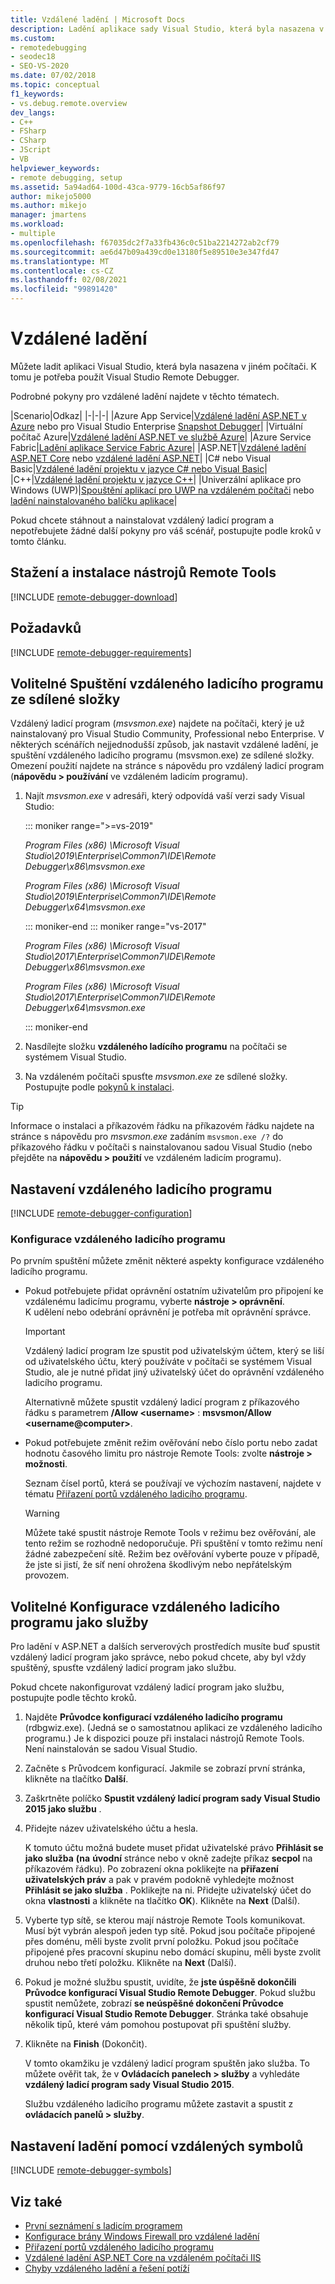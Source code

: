 ```yaml
---
title: Vzdálené ladění | Microsoft Docs
description: Ladění aplikace sady Visual Studio, která byla nasazena v jiném počítači pomocí vzdáleného ladicího programu sady Visual Studio.
ms.custom:
- remotedebugging
- seodec18
- SEO-VS-2020
ms.date: 07/02/2018
ms.topic: conceptual
f1_keywords:
- vs.debug.remote.overview
dev_langs:
- C++
- FSharp
- CSharp
- JScript
- VB
helpviewer_keywords:
- remote debugging, setup
ms.assetid: 5a94ad64-100d-43ca-9779-16cb5af86f97
author: mikejo5000
ms.author: mikejo
manager: jmartens
ms.workload:
- multiple
ms.openlocfilehash: f67035dc2f7a33fb436c0c51ba2214272ab2cf79
ms.sourcegitcommit: ae6d47b09a439cd0e13180f5e89510e3e347fd47
ms.translationtype: MT
ms.contentlocale: cs-CZ
ms.lasthandoff: 02/08/2021
ms.locfileid: "99891420"
---
```

# <a name="remote-debugging"></a>Vzdálené ladění
Můžete ladit aplikaci Visual Studio, která byla nasazena v jiném počítači. K tomu je potřeba použít Visual Studio Remote Debugger.

Podrobné pokyny pro vzdálené ladění najdete v těchto tématech.

|Scenario|Odkaz|
|-|-|-|
|Azure App Service|[Vzdálené ladění ASP.NET v Azure](../debugger/remote-debugging-azure.md) nebo pro Visual Studio Enterprise [Snapshot Debugger](../debugger/debug-live-azure-applications.md)|
|Virtuální počítač Azure|[Vzdálené ladění ASP.NET ve službě Azure](../debugger/remote-debugging-azure.md)|
|Azure Service Fabric|[Ladění aplikace Service Fabric Azure](/azure/service-fabric/service-fabric-debugging-your-application#debug-a-remote-service-fabric-application)|
|ASP.NET|[Vzdálené ladění ASP.NET Core](../debugger/remote-debugging-aspnet-on-a-remote-iis-computer.md) nebo [vzdálené ladění ASP.NET](../debugger/remote-debugging-aspnet-on-a-remote-iis-7-5-computer.md)|
|C# nebo Visual Basic|[Vzdálené ladění projektu v jazyce C# nebo Visual Basic](../debugger/remote-debugging-csharp.md)|
|C++|[Vzdálené ladění projektu v jazyce C++](../debugger/remote-debugging-cpp.md)|
|Univerzální aplikace pro Windows (UWP)|[Spouštění aplikací pro UWP na vzdáleném počítači](../debugger/run-windows-store-apps-on-a-remote-machine.md) nebo [ladění nainstalovaného balíčku aplikace](../debugger/debug-installed-app-package.md)|

Pokud chcete stáhnout a nainstalovat vzdálený ladicí program a nepotřebujete žádné další pokyny pro váš scénář, postupujte podle kroků v tomto článku.

## <a name="download-and-install-the-remote-tools"></a>Stažení a instalace nástrojů Remote Tools

[!INCLUDE [remote-debugger-download](../debugger/includes/remote-debugger-download.md)]

## <a name="requirements"></a><a name="requirements_msvsmon"></a> Požadavků

[!INCLUDE [remote-debugger-requirements](../debugger/includes/remote-debugger-requirements.md)]

## <a name="optional-to-run-the-remote-debugger-from-a-file-share"></a><a name="fileshare_msvsmon"></a> Volitelné Spuštění vzdáleného ladicího programu ze sdílené složky

Vzdálený ladicí program (*msvsmon.exe*) najdete na počítači, který je už nainstalovaný pro Visual Studio Community, Professional nebo Enterprise. V některých scénářích nejjednodušší způsob, jak nastavit vzdálené ladění, je spuštění vzdáleného ladicího programu (msvsmon.exe) ze sdílené složky. Omezení použití najdete na stránce s nápovědu pro vzdálený ladicí program (**nápovědu > používání** ve vzdáleném ladicím programu).

1. Najít *msvsmon.exe* v adresáři, který odpovídá vaší verzi sady Visual Studio:

   ::: moniker range=">=vs-2019"

   *Program Files (x86) \Microsoft Visual Studio\2019\Enterprise\Common7\IDE\Remote Debugger\x86\msvsmon.exe*

   *Program Files (x86) \Microsoft Visual Studio\2019\Enterprise\Common7\IDE\Remote Debugger\x64\msvsmon.exe*

   ::: moniker-end
   ::: moniker range="vs-2017"

   *Program Files (x86) \Microsoft Visual Studio\2017\Enterprise\Common7\IDE\Remote Debugger\x86\msvsmon.exe*

   *Program Files (x86) \Microsoft Visual Studio\2017\Enterprise\Common7\IDE\Remote Debugger\x64\msvsmon.exe*

   ::: moniker-end

2. Nasdílejte složku **vzdáleného ladícího programu** na počítači se systémem Visual Studio.

3. Na vzdáleném počítači spusťte *msvsmon.exe* ze sdílené složky. Postupujte podle [pokynů k instalaci](#bkmk_setup).

> [!TIP]
> Informace o instalaci a příkazovém řádku na příkazovém řádku najdete na stránce s nápovědu pro *msvsmon.exe* zadáním ``msvsmon.exe /?`` do příkazového řádku v počítači s nainstalovanou sadou Visual Studio (nebo přejděte na **nápovědu > použití** ve vzdáleném ladicím programu).

## <a name="set-up-the-remote-debugger"></a><a name="bkmk_setup"></a> Nastavení vzdáleného ladicího programu

[!INCLUDE [remote-debugger-configuration](../debugger/includes/remote-debugger-configuration.md)]

### <a name="configure-the-remote-debugger"></a><a name="configure_msvsmon"></a> Konfigurace vzdáleného ladicího programu
Po prvním spuštění můžete změnit některé aspekty konfigurace vzdáleného ladicího programu.

- Pokud potřebujete přidat oprávnění ostatním uživatelům pro připojení ke vzdálenému ladicímu programu, vyberte **nástroje > oprávnění**. K udělení nebo odebrání oprávnění je potřeba mít oprávnění správce.

     > [!IMPORTANT]
     > Vzdálený ladicí program lze spustit pod uživatelským účtem, který se liší od uživatelského účtu, který používáte v počítači se systémem Visual Studio, ale je nutné přidat jiný uživatelský účet do oprávnění vzdáleného ladicího programu.

     Alternativně můžete spustit vzdálený ladicí program z příkazového řádku s parametrem **/Allow \<username>** : **msvsmon/Allow \<username@computer>**.

- Pokud potřebujete změnit režim ověřování nebo číslo portu nebo zadat hodnotu časového limitu pro nástroje Remote Tools: zvolte **nástroje > možnosti**.

     Seznam čísel portů, která se používají ve výchozím nastavení, najdete v tématu [Přiřazení portů vzdáleného ladicího programu](../debugger/remote-debugger-port-assignments.md).

     > [!WARNING]
     > Můžete také spustit nástroje Remote Tools v režimu bez ověřování, ale tento režim se rozhodně nedoporučuje. Při spuštění v tomto režimu není žádné zabezpečení sítě. Režim bez ověřování vyberte pouze v případě, že jste si jistí, že síť není ohrožena škodlivým nebo nepřátelským provozem.

## <a name="optional-configure-the-remote-debugger-as-a-service"></a><a name="bkmk_configureService"></a> Volitelné Konfigurace vzdáleného ladicího programu jako služby
Pro ladění v ASP.NET a dalších serverových prostředích musíte buď spustit vzdálený ladicí program jako správce, nebo pokud chcete, aby byl vždy spuštěný, spusťte vzdálený ladicí program jako službu.

 Pokud chcete nakonfigurovat vzdálený ladicí program jako službu, postupujte podle těchto kroků.

1. Najděte **Průvodce konfigurací vzdáleného ladicího programu** (rdbgwiz.exe). (Jedná se o samostatnou aplikaci ze vzdáleného ladicího programu.) Je k dispozici pouze při instalaci nástrojů Remote Tools. Není nainstalován se sadou Visual Studio.

2. Začněte s Průvodcem konfigurací. Jakmile se zobrazí první stránka, klikněte na tlačítko **Další**.

3. Zaškrtněte políčko **Spustit vzdálený ladicí program sady Visual Studio 2015 jako službu** .

4. Přidejte název uživatelského účtu a hesla.

    K tomuto účtu možná budete muset přidat uživatelské právo **Přihlásit se jako služba** **(na** **úvodní** stránce nebo v okně zadejte příkaz **secpol** na příkazovém řádku). Po zobrazení okna poklikejte na **přiřazení uživatelských práv** a pak v pravém podokně vyhledejte možnost **Přihlásit se jako služba** . Poklikejte na ni. Přidejte uživatelský účet do okna **vlastnosti** a klikněte na tlačítko **OK**). Klikněte na **Next** (Další).

5. Vyberte typ sítě, se kterou mají nástroje Remote Tools komunikovat. Musí být vybrán alespoň jeden typ sítě. Pokud jsou počítače připojené přes doménu, měli byste zvolit první položku. Pokud jsou počítače připojené přes pracovní skupinu nebo domácí skupinu, měli byste zvolit druhou nebo třetí položku. Klikněte na **Next** (Další).

6. Pokud je možné službu spustit, uvidíte, že **jste úspěšně dokončili Průvodce konfigurací Visual Studio Remote Debugger**. Pokud službu spustit nemůžete, zobrazí **se neúspěšné dokončení Průvodce konfigurací Visual Studio Remote Debugger**. Stránka také obsahuje několik tipů, které vám pomohou postupovat při spuštění služby.

7. Klikněte na **Finish** (Dokončit).

   V tomto okamžiku je vzdálený ladicí program spuštěn jako služba. To můžete ověřit tak, že v **Ovládacích panelech > služby** a vyhledáte **vzdálený ladicí program sady Visual Studio 2015**.

   Službu vzdáleného ladicího programu můžete zastavit a spustit z **ovládacích panelů > služby**.

## <a name="set-up-debugging-with-remote-symbols"></a>Nastavení ladění pomocí vzdálených symbolů

[!INCLUDE [remote-debugger-symbols](../debugger/includes/remote-debugger-symbols.md)]

## <a name="see-also"></a>Viz také

- [První seznámení s ladicím programem](../debugger/debugger-feature-tour.md)
- [Konfigurace brány Windows Firewall pro vzdálené ladění](../debugger/configure-the-windows-firewall-for-remote-debugging.md)
- [Přiřazení portů vzdáleného ladicího programu](../debugger/remote-debugger-port-assignments.md)
- [Vzdálené ladění ASP.NET Core na vzdáleném počítači IIS](../debugger/remote-debugging-aspnet-on-a-remote-iis-computer.md)
- [Chyby vzdáleného ladění a řešení potíží](../debugger/remote-debugging-errors-and-troubleshooting.md)